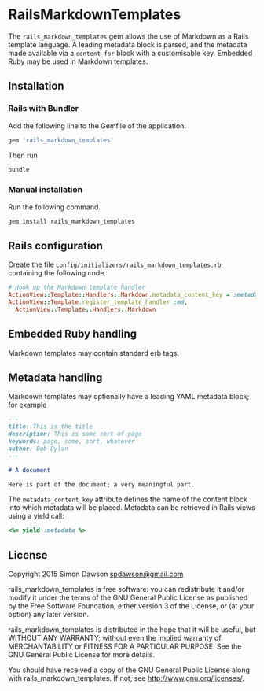 # RailsMarkdownTemplates

The `rails_markdown_templates` gem allows the use of Markdown as a Rails
template language. A leading metadata block is parsed, and the metadata
made available via a `content_for` block with a customisable key. Embedded
Ruby may be used in Markdown templates.

## Installation

### Rails with Bundler

Add the following line to the Gemfile of the application.
```ruby
gem 'rails_markdown_templates'
```
Then run
```sh
bundle
```

### Manual installation

Run the following command.
```sh
gem install rails_markdown_templates
```

## Rails configuration

Create the file `config/initializers/rails_markdown_templates.rb`, containing
the following code.
```ruby
# Hook up the Markdown template handler
ActionView::Template::Handlers::Markdown.metadata_content_key = :metadata
ActionView::Template.register_template_handler :md,
  ActionView::Template::Handlers::Markdown
```

## Embedded Ruby handling

Markdown templates may contain standard erb tags.

## Metadata handling

Markdown templates may optionally have a leading YAML metadata block; for
example
```md
---
title: This is the title
description: This is some sort of page
keywords: page, some, sort, whatever
author: Bob Dylan
---

# A document

Here is part of the document; a very meaningful part.
```

The `metadata_content_key` attribute defines the name of the content block
into which metadata will be placed. Metadata can be retrieved in Rails views
using a yield call:
```ruby
<%= yield :metadata %>
```

## License

Copyright 2015 Simon Dawson <spdawson@gmail.com>

rails_markdown_templates is free software: you can redistribute it and/or
modify it under the terms of the GNU General Public License as published by
the Free Software Foundation, either version 3 of the License, or
(at your option) any later version.

rails_markdown_templates is distributed in the hope that it will be useful,
but WITHOUT ANY WARRANTY; without even the implied warranty of
MERCHANTABILITY or FITNESS FOR A PARTICULAR PURPOSE. See the
GNU General Public License for more details.

You should have received a copy of the GNU General Public License
along with rails_markdown_templates. If not, see
<http://www.gnu.org/licenses/>.
